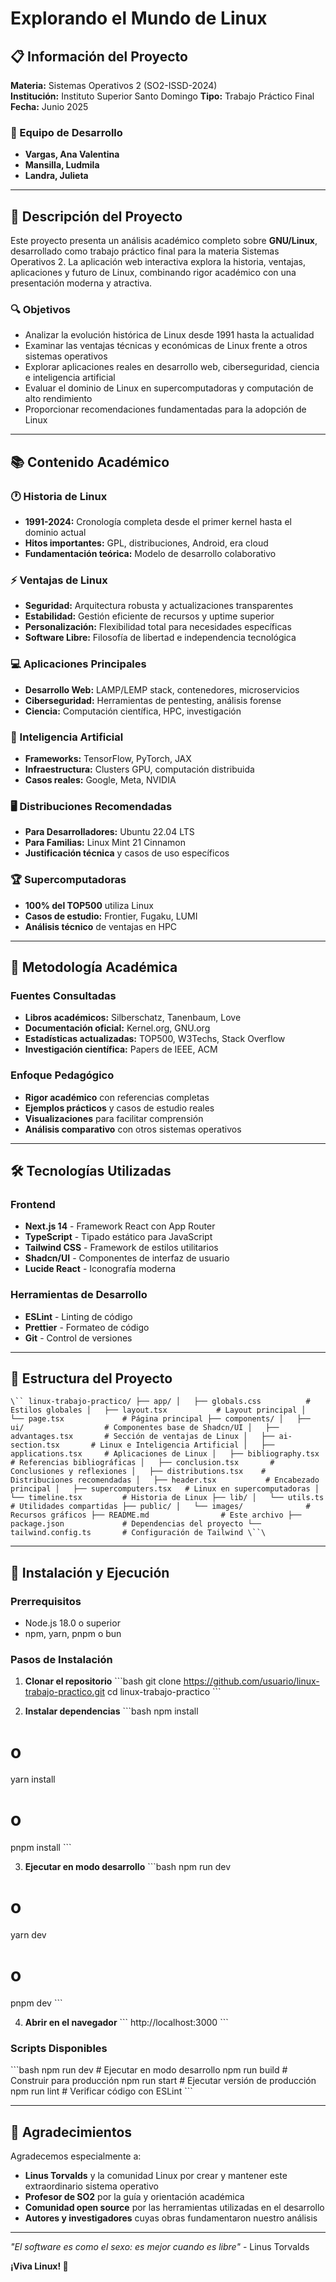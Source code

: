 # Explorando el Mundo de Linux

## 📋 Información del Proyecto

**Materia:** Sistemas Operativos 2 (SO2-ISSD-2024)  
**Institución:** Instituto Superior Santo Domingo
**Tipo:** Trabajo Práctico Final  
**Fecha:** Junio 2025

### 👥 Equipo de Desarrollo

- **Vargas, Ana Valentina**
- **Mansilla, Ludmila** 
- **Landra, Julieta**

---

## 🎯 Descripción del Proyecto

Este proyecto presenta un análisis académico completo sobre **GNU/Linux**, desarrollado como trabajo práctico final para la materia Sistemas Operativos 2. La aplicación web interactiva explora la historia, ventajas, aplicaciones y futuro de Linux, combinando rigor académico con una presentación moderna y atractiva.

### 🔍 Objetivos

- Analizar la evolución histórica de Linux desde 1991 hasta la actualidad
- Examinar las ventajas técnicas y económicas de Linux frente a otros sistemas operativos
- Explorar aplicaciones reales en desarrollo web, ciberseguridad, ciencia e inteligencia artificial
- Evaluar el dominio de Linux en supercomputadoras y computación de alto rendimiento
- Proporcionar recomendaciones fundamentadas para la adopción de Linux

---

## 📚 Contenido Académico

### 🕐 Historia de Linux
- **1991-2024:** Cronología completa desde el primer kernel hasta el dominio actual
- **Hitos importantes:** GPL, distribuciones, Android, era cloud
- **Fundamentación teórica:** Modelo de desarrollo colaborativo

### ⚡ Ventajas de Linux
- **Seguridad:** Arquitectura robusta y actualizaciones transparentes
- **Estabilidad:** Gestión eficiente de recursos y uptime superior
- **Personalización:** Flexibilidad total para necesidades específicas
- **Software Libre:** Filosofía de libertad e independencia tecnológica

### 💻 Aplicaciones Principales
- **Desarrollo Web:** LAMP/LEMP stack, contenedores, microservicios
- **Ciberseguridad:** Herramientas de pentesting, análisis forense
- **Ciencia:** Computación científica, HPC, investigación

### 🤖 Inteligencia Artificial
- **Frameworks:** TensorFlow, PyTorch, JAX
- **Infraestructura:** Clusters GPU, computación distribuida
- **Casos reales:** Google, Meta, NVIDIA

### 🖥️ Distribuciones Recomendadas
- **Para Desarrolladores:** Ubuntu 22.04 LTS
- **Para Familias:** Linux Mint 21 Cinnamon
- **Justificación técnica** y casos de uso específicos

### 🏆 Supercomputadoras
- **100% del TOP500** utiliza Linux
- **Casos de estudio:** Frontier, Fugaku, LUMI
- **Análisis técnico** de ventajas en HPC

---

## 📖 Metodología Académica

### Fuentes Consultadas
- **Libros académicos:** Silberschatz, Tanenbaum, Love
- **Documentación oficial:** Kernel.org, GNU.org
- **Estadísticas actualizadas:** TOP500, W3Techs, Stack Overflow
- **Investigación científica:** Papers de IEEE, ACM

### Enfoque Pedagógico
- **Rigor académico** con referencias completas
- **Ejemplos prácticos** y casos de estudio reales
- **Visualizaciones** para facilitar comprensión
- **Análisis comparativo** con otros sistemas operativos

---

## 🛠️ Tecnologías Utilizadas

### Frontend
- **Next.js 14** - Framework React con App Router
- **TypeScript** - Tipado estático para JavaScript
- **Tailwind CSS** - Framework de estilos utilitarios
- **Shadcn/UI** - Componentes de interfaz de usuario
- **Lucide React** - Iconografía moderna

### Herramientas de Desarrollo
- **ESLint** - Linting de código
- **Prettier** - Formateo de código
- **Git** - Control de versiones

---

## 📁 Estructura del Proyecto

`\``
linux-trabajo-practico/
├── app/
│   ├── globals.css          # Estilos globales
│   ├── layout.tsx           # Layout principal
│   └── page.tsx             # Página principal
├── components/
│   ├── ui/                  # Componentes base de Shadcn/UI
│   ├── advantages.tsx       # Sección de ventajas de Linux
│   ├── ai-section.tsx       # Linux e Inteligencia Artificial
│   ├── applications.tsx     # Aplicaciones de Linux
│   ├── bibliography.tsx     # Referencias bibliográficas
│   ├── conclusion.tsx       # Conclusiones y reflexiones
│   ├── distributions.tsx    # Distribuciones recomendadas
│   ├── header.tsx           # Encabezado principal
│   ├── supercomputers.tsx   # Linux en supercomputadoras
│   └── timeline.tsx         # Historia de Linux
├── lib/
│   └── utils.ts             # Utilidades compartidas
├── public/
│   └── images/              # Recursos gráficos
├── README.md                # Este archivo
├── package.json             # Dependencias del proyecto
└── tailwind.config.ts       # Configuración de Tailwind
\``\`

---

## 🚀 Instalación y Ejecución

### Prerrequisitos
- Node.js 18.0 o superior
- npm, yarn, pnpm o bun

### Pasos de Instalación

1. **Clonar el repositorio**
\`\`\`bash
git clone https://github.com/usuario/linux-trabajo-practico.git
cd linux-trabajo-practico
\`\`\`

2. **Instalar dependencias**
\`\`\`bash
npm install
# o
yarn install
# o
pnpm install
\`\`\`

3. **Ejecutar en modo desarrollo**
\`\`\`bash
npm run dev
# o
yarn dev
# o
pnpm dev
\`\`\`

4. **Abrir en el navegador**
\`\`\`
http://localhost:3000
\`\`\`

### Scripts Disponibles

\`\`\`bash
npm run dev      # Ejecutar en modo desarrollo
npm run build    # Construir para producción
npm run start    # Ejecutar versión de producción
npm run lint     # Verificar código con ESLint
\`\`\`

---

## 🙏 Agradecimientos

Agradecemos especialmente a:

- **Linus Torvalds** y la comunidad Linux por crear y mantener este extraordinario sistema operativo
- **Profesor de SO2** por la guía y orientación académica
- **Comunidad open source** por las herramientas utilizadas en el desarrollo
- **Autores y investigadores** cuyas obras fundamentaron nuestro análisis

---

*"El software es como el sexo: es mejor cuando es libre"* - Linus Torvalds

**¡Viva Linux! 🐧**
